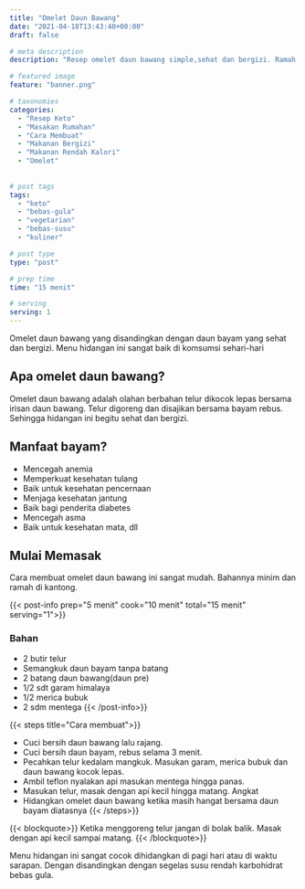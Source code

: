 ```yaml
---
title: "Omelet Daun Bawang"
date: "2021-04-18T13:43:40+00:00"
draft: false

# meta description
description: "Resep omelet daun bawang simple,sehat dan bergizi. Ramah untuk keto dan vegetarian."

# featured image
feature: "banner.png"

# taxonomies
categories:
  - "Resep Keto"
  - "Masakan Rumahan"
  - "Cara Membuat"
  - "Makanan Bergizi"
  - "Makanan Rendah Kalori"
  - "Omelet"
  
  
# post tags
tags:
  - "keto"
  - "bebas-gula"
  - "vegetarian"
  - "bebas-susu"
  - "kuliner"

# post type
type: "post"

# prep time
time: "15 menit"

# serving
serving: 1
---
```

Omelet daun bawang yang disandingkan dengan daun bayam yang sehat dan bergizi. Menu hidangan ini sangat baik di komsumsi sehari-hari
## Apa omelet daun bawang?

Omelet daun bawang adalah olahan berbahan telur dikocok lepas bersama irisan daun bawang. Telur digoreng dan disajikan bersama bayam rebus. Sehingga hidangan ini begitu sehat dan bergizi.

## Manfaat bayam?

- Mencegah anemia
- Memperkuat kesehatan tulang
- Baik untuk kesehatan pencernaan
- Menjaga kesehatan jantung
- Baik bagi penderita diabetes
- Mencegah asma
- Baik untuk kesehatan mata, dll

## Mulai Memasak

Cara membuat omelet daun bawang ini sangat mudah. Bahannya minim dan ramah di kantong. 

{{< post-info prep="5 menit" cook="10 menit" total="15 menit" serving="1">}}

### Bahan

- 2 butir telur
- Semangkuk daun bayam tanpa batang
- 2 batang daun bawang(daun pre)
- 1/2 sdt garam himalaya
- 1/2 merica bubuk
- 2 sdm mentega
{{< /post-info>}}

{{< steps title="Cara membuat">}}
- Cuci bersih daun bawang lalu rajang.
- Cuci bersih daun bayam, rebus selama 3 menit.
- Pecahkan telur kedalam mangkuk. Masukan garam, merica bubuk dan daun bawang kocok lepas.
- Ambil teflon nyalakan api masukan mentega hingga panas.
- Masukan telur, masak dengan api kecil hingga matang. Angkat
- Hidangkan omelet daun bawang ketika masih hangat bersama daun bayam diatasnya
{{< /steps>}}

{{< blockquote>}}
Ketika menggoreng telur jangan di bolak balik. Masak dengan api kecil sampai matang.
{{< /blockquote>}}

Menu hidangan ini sangat cocok dihidangkan di pagi hari atau di waktu sarapan. Dengan disandingkan dengan segelas susu rendah karbohidrat bebas gula.


